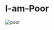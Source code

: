 # I-am-Poor


![poor](https://user-images.githubusercontent.com/41040479/119662997-d21a5180-bde6-11eb-912b-43797dc89260.png)
